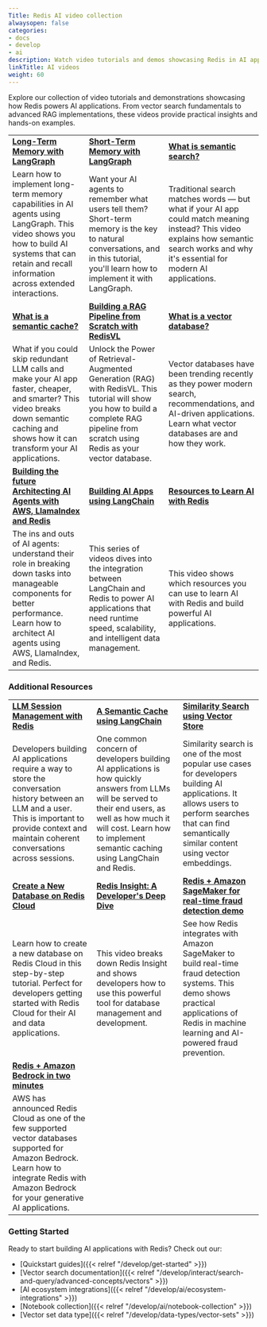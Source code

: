 ```yaml
---
Title: Redis AI video collection
alwaysopen: false
categories:
- docs
- develop
- ai
description: Watch video tutorials and demos showcasing Redis in AI applications, from vector search to RAG implementations.
linkTitle: AI videos
weight: 60
---
```


Explore our collection of video tutorials and demonstrations showcasing how Redis powers AI applications. From vector search fundamentals to advanced RAG implementations, these videos provide practical insights and hands-on examples.

| | | |
|---|---|---|
| [**Long-Term Memory with LangGraph**](https://www.youtube.com/watch?v=fsENEq4F55Q) | [**Short-Term Memory with LangGraph**](https://www.youtube.com/watch?v=k3FUWWEwgfc) | [**What is semantic search?**](https://www.youtube.com/watch?v=o3XN4dImESE) |
| Learn how to implement long-term memory capabilities in AI agents using LangGraph. This video shows you how to build AI systems that can retain and recall information across extended interactions. | Want your AI agents to remember what users tell them? Short-term memory is the key to natural conversations, and in this tutorial, you'll learn how to implement it with LangGraph. | Traditional search matches words — but what if your AI app could match meaning instead? This video explains how semantic search works and why it's essential for modern AI applications. |
| [**What is a semantic cache?**](https://www.youtube.com/watch?v=AtVTT_s8AGc) | [**Building a RAG Pipeline from Scratch with RedisVL**](https://www.youtube.com/watch?v=cCTKmmGO4CY) | [**What is a vector database?**](https://www.youtube.com/watch?v=Yhv19le0sBw) |
| What if you could skip redundant LLM calls and make your AI app faster, cheaper, and smarter? This video breaks down semantic caching and shows how it can transform your AI applications. | Unlock the Power of Retrieval-Augmented Generation (RAG) with RedisVL. This tutorial will show you how to build a complete RAG pipeline from scratch using Redis as your vector database. | Vector databases have been trending recently as they power modern search, recommendations, and AI-driven applications. Learn what vector databases are and how they work. |
| [**Building the future Architecting AI Agents with AWS, LlamaIndex and Redis**](https://www.youtube.com/watch?v=SFWroqAbBM4) | [**Building AI Apps using LangChain**](https://www.youtube.com/watch?v=YhxksXfgsp0) | [**Resources to Learn AI with Redis**](https://www.youtube.com/watch?v=M_WU_fN_lrs) |
| The ins and outs of AI agents: understand their role in breaking down tasks into manageable components for better performance. Learn how to architect AI agents using AWS, LlamaIndex, and Redis. | This series of videos dives into the integration between LangChain and Redis to power AI applications that need runtime speed, scalability, and intelligent data management. | This video shows which resources you can use to learn AI with Redis and build powerful AI applications. |

### Additional Resources

| | | |
|---|---|---|
| [**LLM Session Management with Redis**](https://www.youtube.com/watch?v=2jHtSLVUu0w) | [**A Semantic Cache using LangChain**](https://www.youtube.com/watch?v=LRswXEc5chE) | [**Similarity Search using Vector Store**](https://www.youtube.com/watch?v=BtFJdSiFh00) |
| Developers building AI applications require a way to store the conversation history between an LLM and a user. This is important to provide context and maintain coherent conversations across sessions. | One common concern of developers building AI applications is how quickly answers from LLMs will be served to their end users, as well as how much it will cost. Learn how to implement semantic caching using LangChain and Redis. | Similarity search is one of the most popular use cases for developers building AI applications. It allows users to perform searches that can find semantically similar content using vector embeddings. |
| [**Create a New Database on Redis Cloud**](https://www.youtube.com/watch?v=jF89DiC5RqM) | [**Redis Insight: A Developer's Deep Dive**](https://www.youtube.com/watch?v=dINUz_XOZ0M) | [**Redis + Amazon SageMaker for real-time fraud detection demo**](https://www.youtube.com/watch?v=kQKfXi7NfWs) |
| Learn how to create a new database on Redis Cloud in this step-by-step tutorial. Perfect for developers getting started with Redis Cloud for their AI and data applications. | This video breaks down Redis Insight and shows developers how to use this powerful tool for database management and development. | See how Redis integrates with Amazon SageMaker to build real-time fraud detection systems. This demo shows practical applications of Redis in machine learning and AI-powered fraud prevention. |
| [**Redis + Amazon Bedrock in two minutes**](https://www.youtube.com/watch?v=1e2tM5kIJ5Y) | | |
| AWS has announced Redis Cloud as one of the few supported vector databases supported for Amazon Bedrock. Learn how to integrate Redis with Amazon Bedrock for your generative AI applications. | | |

### Getting Started

Ready to start building AI applications with Redis? Check out our:

- [Quickstart guides]({{< relref "/develop/get-started" >}})
- [Vector search documentation]({{< relref "/develop/interact/search-and-query/advanced-concepts/vectors" >}})
- [AI ecosystem integrations]({{< relref "/develop/ai/ecosystem-integrations" >}})
- [Notebook collection]({{< relref "/develop/ai/notebook-collection" >}})
- [Vector set data type]({{< relref "/develop/data-types/vector-sets" >}})
